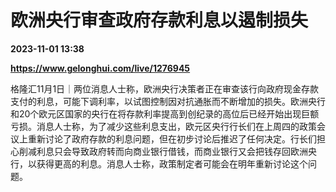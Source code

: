 # 欧洲央行审查政府存款利息以遏制损失

**2023-11-01 13:38**

**https://www.gelonghui.com/live/1276945**

格隆汇11月1日｜两位消息人士称，欧洲央行决策者正在审查该行向政府现金存款支付的利息，可能下调利率，以试图控制因对抗通胀而不断增加的损失。欧洲央行和20个欧元区国家的央行在将存款利率提高到创纪录的高位后已经开始出现巨额亏损。消息人士称，为了减少这些利息支出，欧元区央行行长们在上周四的政策会议上重新讨论了政府存款的利息问题，但在初步讨论后推迟了任何决定。行长们担心削减利息只会导致政府转而向商业银行借钱，而商业银行又会把钱存回欧洲央行，以获得更高的利息。消息人士称，政策制定者可能会在明年重新讨论这个问题。